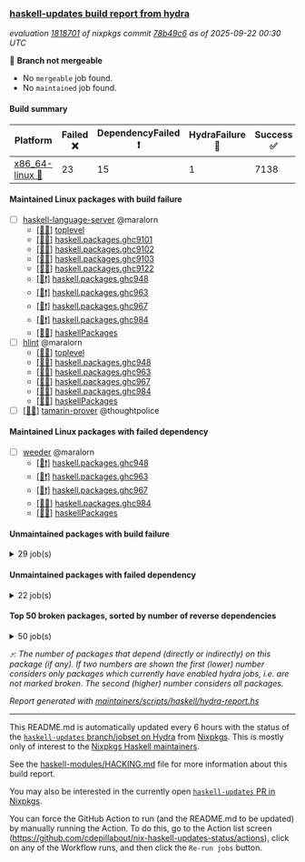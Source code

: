 ### [haskell-updates build report from hydra](https://hydra.nixos.org/jobset/nixpkgs/haskell-updates)
*evaluation [1818701](https://hydra.nixos.org/eval/1818701) of nixpkgs commit [78b49c6](https://github.com/NixOS/nixpkgs/commits/78b49c6a656a1b02338cd700c2becd3f344dd1cc) as of 2025-09-22 00:30 UTC*

🔴 **Branch not mergeable**
  * No `mergeable` job found.
  * No `maintained` job found.

#### Build summary

 | Platform | Failed ❌ | DependencyFailed ❗ | HydraFailure 🚧 | Success ✅ | 
 | --- | --- | --- | --- | --- | 
 | [x86_64-linux 🐧](https://hydra.nixos.org/eval/1818701?filter=.x86_64-linux) | 23 | 15 | 1 | 7138 | 
#### Maintained Linux packages with build failure
- [ ] [haskell-language-server](https://hydra.nixos.org/eval/1818701?filter=haskell-language-server) @maralorn
  - [[🐧✅]](https://hydra.nixos.org/build/307609909) [toplevel](https://hydra.nixos.org/eval/1818701?filter=haskell-language-server)
  - [[🐧✅]](https://hydra.nixos.org/build/307609845) [haskell.packages.ghc9101](https://hydra.nixos.org/eval/1818701?filter=haskell.packages.ghc9101.haskell-language-server)
  - [[🐧✅]](https://hydra.nixos.org/build/307609854) [haskell.packages.ghc9102](https://hydra.nixos.org/eval/1818701?filter=haskell.packages.ghc9102.haskell-language-server)
  - [[🐧✅]](https://hydra.nixos.org/build/307609861) [haskell.packages.ghc9103](https://hydra.nixos.org/eval/1818701?filter=haskell.packages.ghc9103.haskell-language-server)
  - [[🐧❌]](https://hydra.nixos.org/build/307609875) [haskell.packages.ghc9122](https://hydra.nixos.org/eval/1818701?filter=haskell.packages.ghc9122.haskell-language-server)
  - [[🐧❗]](https://hydra.nixos.org/build/307609890) [haskell.packages.ghc948](https://hydra.nixos.org/eval/1818701?filter=haskell.packages.ghc948.haskell-language-server)
  - [[🐧❗]](https://hydra.nixos.org/build/307609904) [haskell.packages.ghc963](https://hydra.nixos.org/eval/1818701?filter=haskell.packages.ghc963.haskell-language-server)
  - [[🐧❗]](https://hydra.nixos.org/build/307609906) [haskell.packages.ghc967](https://hydra.nixos.org/eval/1818701?filter=haskell.packages.ghc967.haskell-language-server)
  - [[🐧❗]](https://hydra.nixos.org/build/307823448) [haskell.packages.ghc984](https://hydra.nixos.org/eval/1818701?filter=haskell.packages.ghc984.haskell-language-server)
  - [[🐧✅]](https://hydra.nixos.org/build/307610850) [haskellPackages](https://hydra.nixos.org/eval/1818701?filter=haskellPackages.haskell-language-server)
- [ ] [hlint](https://hydra.nixos.org/eval/1818701?filter=hlint) @maralorn
  - [[🐧✅]](https://hydra.nixos.org/build/307523323) [toplevel](https://hydra.nixos.org/eval/1818701?filter=hlint)
  - [[🐧✅]](https://hydra.nixos.org/build/307504305) [haskell.packages.ghc948](https://hydra.nixos.org/eval/1818701?filter=haskell.packages.ghc948.hlint)
  - [[🐧❌]](https://hydra.nixos.org/build/307609865) [haskell.packages.ghc963](https://hydra.nixos.org/eval/1818701?filter=haskell.packages.ghc963.hlint)
  - [[🐧❌]](https://hydra.nixos.org/build/307609888) [haskell.packages.ghc967](https://hydra.nixos.org/eval/1818701?filter=haskell.packages.ghc967.hlint)
  - [[🐧❌]](https://hydra.nixos.org/build/307609887) [haskell.packages.ghc984](https://hydra.nixos.org/eval/1818701?filter=haskell.packages.ghc984.hlint)
  - [[🐧✅]](https://hydra.nixos.org/build/307519260) [haskellPackages](https://hydra.nixos.org/eval/1818701?filter=haskellPackages.hlint)
- [ ] [[🐧❌]](https://hydra.nixos.org/build/307611693) [tamarin-prover](https://hydra.nixos.org/eval/1818701?filter=tamarin-prover) @thoughtpolice
#### Maintained Linux packages with failed dependency
- [ ] [weeder](https://hydra.nixos.org/eval/1818701?filter=weeder) @maralorn
  - [[🐧❗]](https://hydra.nixos.org/build/307504307) [haskell.packages.ghc948](https://hydra.nixos.org/eval/1818701?filter=haskell.packages.ghc948.weeder)
  - [[🐧❗]](https://hydra.nixos.org/build/307504329) [haskell.packages.ghc963](https://hydra.nixos.org/eval/1818701?filter=haskell.packages.ghc963.weeder)
  - [[🐧❗]](https://hydra.nixos.org/build/307504357) [haskell.packages.ghc967](https://hydra.nixos.org/eval/1818701?filter=haskell.packages.ghc967.weeder)
  - [[🐧✅]](https://hydra.nixos.org/build/307823442) [haskell.packages.ghc984](https://hydra.nixos.org/eval/1818701?filter=haskell.packages.ghc984.weeder)
  - [[🐧✅]](https://hydra.nixos.org/build/307523095) [haskellPackages](https://hydra.nixos.org/eval/1818701?filter=haskellPackages.weeder)
#### Unmaintained packages with build failure
<details><summary>29 job(s) </summary>

- [ ] [[🐧❌]](https://hydra.nixos.org/build/307823464) [haskellPackages.clash-lib](https://hydra.nixos.org/eval/1818701?filter=haskellPackages.clash-lib)  ⤴️ 2 | 9
- [ ] [[🐧❌]](https://hydra.nixos.org/build/307823551) [haskellPackages.murder](https://hydra.nixos.org/eval/1818701?filter=haskellPackages.murder)  ⤴️ 2 | 2
- [ ] [[🐧❌]](https://hydra.nixos.org/build/307823471) [haskellPackages.dahdit](https://hydra.nixos.org/eval/1818701?filter=haskellPackages.dahdit)  ⤴️ 1 | 4
- [ ] [[🐧❌]](https://hydra.nixos.org/build/307823444) [haskellPackages.AvlTree](https://hydra.nixos.org/eval/1818701?filter=haskellPackages.AvlTree)  ⤴️ 1 | 1
- [ ] [[🐧❌]](https://hydra.nixos.org/build/307823531) [haskellPackages.ice40-prim](https://hydra.nixos.org/eval/1818701?filter=haskellPackages.ice40-prim)  ⤴️ 1 | 1
- [ ] [[🐧❌]](https://hydra.nixos.org/build/307823533) [haskellPackages.ihp](https://hydra.nixos.org/eval/1818701?filter=haskellPackages.ihp)  ⤴️ 1 | 1
- [ ] [[🐧❌]](https://hydra.nixos.org/build/307823573) [haskellPackages.reform-blaze](https://hydra.nixos.org/eval/1818701?filter=haskellPackages.reform-blaze)  ⤴️ 0 | 3
- [ ] [[🐧❌]](https://hydra.nixos.org/build/307823458) [haskellPackages.calamity](https://hydra.nixos.org/eval/1818701?filter=haskellPackages.calamity)  ⤴️ 0 | 2
- [ ] [[🐧❌]](https://hydra.nixos.org/build/307823447) [haskellPackages.H](https://hydra.nixos.org/eval/1818701?filter=haskellPackages.H) 
- [ ] [[🐧❌]](https://hydra.nixos.org/build/307823450) [haskellPackages.SyntaxMacros](https://hydra.nixos.org/eval/1818701?filter=haskellPackages.SyntaxMacros) 
- [ ] [[🐧❌]](https://hydra.nixos.org/build/307823462) [haskellPackages.circuit-notation](https://hydra.nixos.org/eval/1818701?filter=haskellPackages.circuit-notation) 
- [ ] [[🐧❌]](https://hydra.nixos.org/build/307823467) [haskellPackages.clod](https://hydra.nixos.org/eval/1818701?filter=haskellPackages.clod) 
- [ ] [[🐧❌]](https://hydra.nixos.org/build/307823470) [haskellPackages.convert-annotation](https://hydra.nixos.org/eval/1818701?filter=haskellPackages.convert-annotation) 
- [ ] [ghc-lib](https://hydra.nixos.org/eval/1818701?filter=ghc-lib) 
  - [[🐧✅]](https://hydra.nixos.org/build/307504209) [haskell.packages.ghc9101](https://hydra.nixos.org/eval/1818701?filter=haskell.packages.ghc9101.ghc-lib)
  - [[🐧✅]](https://hydra.nixos.org/build/307504230) [haskell.packages.ghc9102](https://hydra.nixos.org/eval/1818701?filter=haskell.packages.ghc9102.ghc-lib)
  - [[🐧✅]](https://hydra.nixos.org/build/307515857) [haskell.packages.ghc9103](https://hydra.nixos.org/eval/1818701?filter=haskell.packages.ghc9103.ghc-lib)
  - [[🐧✅]](https://hydra.nixos.org/build/307515880) [haskell.packages.ghc9122](https://hydra.nixos.org/eval/1818701?filter=haskell.packages.ghc9122.ghc-lib)
  - [[🐧✅]](https://hydra.nixos.org/build/307504277) [haskell.packages.ghc948](https://hydra.nixos.org/eval/1818701?filter=haskell.packages.ghc948.ghc-lib)
  - [[🐧❌]](https://hydra.nixos.org/build/307609855) [haskell.packages.ghc963](https://hydra.nixos.org/eval/1818701?filter=haskell.packages.ghc963.ghc-lib)
  - [[🐧❌]](https://hydra.nixos.org/build/307609870) [haskell.packages.ghc967](https://hydra.nixos.org/eval/1818701?filter=haskell.packages.ghc967.ghc-lib)
  - [[🐧❌]](https://hydra.nixos.org/build/307609882) [haskell.packages.ghc984](https://hydra.nixos.org/eval/1818701?filter=haskell.packages.ghc984.ghc-lib)
  - [[🐧✅]](https://hydra.nixos.org/build/307518557) [haskellPackages](https://hydra.nixos.org/eval/1818701?filter=haskellPackages.ghc-lib)
- [ ] [[🐧❌]](https://hydra.nixos.org/build/307823541) [haskellPackages.langchain-hs](https://hydra.nixos.org/eval/1818701?filter=haskellPackages.langchain-hs) 
- [ ] [[🐧❌]](https://hydra.nixos.org/build/307823555) [haskellPackages.ollama-holes-plugin](https://hydra.nixos.org/eval/1818701?filter=haskellPackages.ollama-holes-plugin) 
- [ ] [[🐧❌]](https://hydra.nixos.org/build/307823579) [haskellPackages.sasha](https://hydra.nixos.org/eval/1818701?filter=haskellPackages.sasha) 
- [ ] [[🐧❌]](https://hydra.nixos.org/build/307823587) [haskellPackages.sqlite-easy](https://hydra.nixos.org/eval/1818701?filter=haskellPackages.sqlite-easy) 
- [ ] [[🐧❌]](https://hydra.nixos.org/build/307823599) [haskellPackages.typed-gui](https://hydra.nixos.org/eval/1818701?filter=haskellPackages.typed-gui) 
- [ ] [[🐧❌]](https://hydra.nixos.org/build/307823605) [haskellPackages.winio](https://hydra.nixos.org/eval/1818701?filter=haskellPackages.winio) 
</details>

#### Unmaintained packages with failed dependency
<details><summary>22 job(s) </summary>

- [ ] [[🐧❗]](https://hydra.nixos.org/build/307823465) [haskellPackages.clash-ghc](https://hydra.nixos.org/eval/1818701?filter=haskellPackages.clash-ghc)  ⤴️ 1 | 4
- [ ] [[🐧❗]](https://hydra.nixos.org/build/307823453) [haskellPackages.alpha](https://hydra.nixos.org/eval/1818701?filter=haskellPackages.alpha) 
- [ ] [[🐧❗]](https://hydra.nixos.org/build/307823468) [haskellPackages.clash-shake](https://hydra.nixos.org/eval/1818701?filter=haskellPackages.clash-shake) 
- [ ] [[🐧❗]](https://hydra.nixos.org/build/307823473) [haskellPackages.dahdit-network](https://hydra.nixos.org/eval/1818701?filter=haskellPackages.dahdit-network) 
- [ ] [[🐧❗]](https://hydra.nixos.org/build/307823477) [haskellPackages.expand](https://hydra.nixos.org/eval/1818701?filter=haskellPackages.expand) 
- [ ] [[🐧❗]](https://hydra.nixos.org/build/307518228) [haskellPackages.fastparser](https://hydra.nixos.org/eval/1818701?filter=haskellPackages.fastparser) 
- [ ] [ghc-tags](https://hydra.nixos.org/eval/1818701?filter=ghc-tags) 
  - [[🐧✅]](https://hydra.nixos.org/build/307504250) [haskell.packages.ghc9101](https://hydra.nixos.org/eval/1818701?filter=haskell.packages.ghc9101.ghc-tags)
  - [[🐧✅]](https://hydra.nixos.org/build/307504235) [haskell.packages.ghc9102](https://hydra.nixos.org/eval/1818701?filter=haskell.packages.ghc9102.ghc-tags)
  - [[🐧✅]](https://hydra.nixos.org/build/307515861) [haskell.packages.ghc9103](https://hydra.nixos.org/eval/1818701?filter=haskell.packages.ghc9103.ghc-tags)
  - [[🐧✅]](https://hydra.nixos.org/build/307504306) [haskell.packages.ghc948](https://hydra.nixos.org/eval/1818701?filter=haskell.packages.ghc948.ghc-tags)
  - [[🐧❗]](https://hydra.nixos.org/build/307609867) [haskell.packages.ghc963](https://hydra.nixos.org/eval/1818701?filter=haskell.packages.ghc963.ghc-tags)
  - [[🐧❗]](https://hydra.nixos.org/build/307609876) [haskell.packages.ghc967](https://hydra.nixos.org/eval/1818701?filter=haskell.packages.ghc967.ghc-tags)
  - [[🐧✅]](https://hydra.nixos.org/build/307518573) [haskellPackages](https://hydra.nixos.org/eval/1818701?filter=haskellPackages.ghc-tags)
- [ ] [[🐧❗]](https://hydra.nixos.org/build/307823492) [haskellPackages.gmap](https://hydra.nixos.org/eval/1818701?filter=haskellPackages.gmap) 
- [ ] [[🐧❗]](https://hydra.nixos.org/build/307823534) [haskellPackages.ihp-ide](https://hydra.nixos.org/eval/1818701?filter=haskellPackages.ihp-ide) 
- [ ] [[🐧❗]](https://hydra.nixos.org/build/307823532) [haskellPackages.ihp-migrate](https://hydra.nixos.org/eval/1818701?filter=haskellPackages.ihp-migrate) 
- [ ] [[🐧❗]](https://hydra.nixos.org/build/307823542) [haskellPackages.lion](https://hydra.nixos.org/eval/1818701?filter=haskellPackages.lion) 
- [ ] [[🐧❗]](https://hydra.nixos.org/build/307823553) [haskellPackages.oberon0](https://hydra.nixos.org/eval/1818701?filter=haskellPackages.oberon0) 
- [ ] [spago](https://hydra.nixos.org/eval/1818701?filter=spago) 
  - [[🐧❗]](https://hydra.nixos.org/build/307611681) [toplevel](https://hydra.nixos.org/eval/1818701?filter=spago)
  - [[🐧❗]](https://hydra.nixos.org/build/307611390) [haskellPackages](https://hydra.nixos.org/eval/1818701?filter=haskellPackages.spago)
</details>

#### Top 50 broken packages, sorted by number of reverse dependencies
<details><summary>50 job(s) </summary>

[haskell98](https://packdeps.haskellers.com/reverse/haskell98) ⤴️ 152  
[failure](https://packdeps.haskellers.com/reverse/failure) ⤴️ 72  
[enumerator](https://packdeps.haskellers.com/reverse/enumerator) ⤴️ 56  
[connection](https://packdeps.haskellers.com/reverse/connection) ⤴️ 49  
[util](https://packdeps.haskellers.com/reverse/util) ⤴️ 49  
[derive](https://packdeps.haskellers.com/reverse/derive) ⤴️ 48  
[fclabels](https://packdeps.haskellers.com/reverse/fclabels) ⤴️ 47  
[accelerate](https://packdeps.haskellers.com/reverse/accelerate) ⤴️ 42  
[syb-with-class](https://packdeps.haskellers.com/reverse/syb-with-class) ⤴️ 42  
[MonadCatchIO-transformers](https://packdeps.haskellers.com/reverse/MonadCatchIO-transformers) ⤴️ 41  
[TypeCompose](https://packdeps.haskellers.com/reverse/TypeCompose) ⤴️ 41  
[PrimitiveArray](https://packdeps.haskellers.com/reverse/PrimitiveArray) ⤴️ 35  
[crypto-random](https://packdeps.haskellers.com/reverse/crypto-random) ⤴️ 35  
[dual](https://packdeps.haskellers.com/reverse/dual) ⤴️ 32  
[hsp](https://packdeps.haskellers.com/reverse/hsp) ⤴️ 32  
[language-ecmascript](https://packdeps.haskellers.com/reverse/language-ecmascript) ⤴️ 31  
[hw-int](https://packdeps.haskellers.com/reverse/hw-int) ⤴️ 29  
[hw-string-parse](https://packdeps.haskellers.com/reverse/hw-string-parse) ⤴️ 29  
[iteratee](https://packdeps.haskellers.com/reverse/iteratee) ⤴️ 29  
[composite-base](https://packdeps.haskellers.com/reverse/composite-base) ⤴️ 28  
[hw-bits](https://packdeps.haskellers.com/reverse/hw-bits) ⤴️ 28  
[regexpr](https://packdeps.haskellers.com/reverse/regexpr) ⤴️ 27  
[text-format](https://packdeps.haskellers.com/reverse/text-format) ⤴️ 27  
[crypto-numbers](https://packdeps.haskellers.com/reverse/crypto-numbers) ⤴️ 25  
[either-unwrap](https://packdeps.haskellers.com/reverse/either-unwrap) ⤴️ 25  
[universum](https://packdeps.haskellers.com/reverse/universum) ⤴️ 25  
[bits-extra](https://packdeps.haskellers.com/reverse/bits-extra) ⤴️ 23  
[Crypto](https://packdeps.haskellers.com/reverse/Crypto) ⤴️ 22  
[crypto-pubkey](https://packdeps.haskellers.com/reverse/crypto-pubkey) ⤴️ 22  
[haskelldb](https://packdeps.haskellers.com/reverse/haskelldb) ⤴️ 22  
[wxdirect](https://packdeps.haskellers.com/reverse/wxdirect) ⤴️ 22  
[BiobaseTypes](https://packdeps.haskellers.com/reverse/BiobaseTypes) ⤴️ 21  
[alg](https://packdeps.haskellers.com/reverse/alg) ⤴️ 21  
[hw-rankselect-base](https://packdeps.haskellers.com/reverse/hw-rankselect-base) ⤴️ 21  
[libxml-sax](https://packdeps.haskellers.com/reverse/libxml-sax) ⤴️ 21  
[wxc](https://packdeps.haskellers.com/reverse/wxc) ⤴️ 21  
[biocore](https://packdeps.haskellers.com/reverse/biocore) ⤴️ 20  
[hw-excess](https://packdeps.haskellers.com/reverse/hw-excess) ⤴️ 20  
[wxcore](https://packdeps.haskellers.com/reverse/wxcore) ⤴️ 20  
[attoparsec-enumerator](https://packdeps.haskellers.com/reverse/attoparsec-enumerator) ⤴️ 19  
[cprng-aes](https://packdeps.haskellers.com/reverse/cprng-aes) ⤴️ 19  
[fay](https://packdeps.haskellers.com/reverse/fay) ⤴️ 19  
[hsx2hs](https://packdeps.haskellers.com/reverse/hsx2hs) ⤴️ 19  
[hw-balancedparens](https://packdeps.haskellers.com/reverse/hw-balancedparens) ⤴️ 19  
[ixset](https://packdeps.haskellers.com/reverse/ixset) ⤴️ 19  
[mmsyn2](https://packdeps.haskellers.com/reverse/mmsyn2) ⤴️ 19  
[wx](https://packdeps.haskellers.com/reverse/wx) ⤴️ 19  
[BiobaseENA](https://packdeps.haskellers.com/reverse/BiobaseENA) ⤴️ 18  
[asn1-data](https://packdeps.haskellers.com/reverse/asn1-data) ⤴️ 18  
[bytestring-show](https://packdeps.haskellers.com/reverse/bytestring-show) ⤴️ 18  
</details>


*⤴️: The number of packages that depend (directly or indirectly) on this package (if any). If two numbers are shown the first (lower) number considers only packages which currently have enabled hydra jobs, i.e. are not marked broken. The second (higher) number considers all packages.*

*Report generated with [maintainers/scripts/haskell/hydra-report.hs](https://github.com/NixOS/nixpkgs/blob/haskell-updates/maintainers/scripts/haskell/hydra-report.hs)*


----------------------------------------------------------------------

This README.md is automatically updated every 6 hours with the status of the
[`haskell-updates` branch/jobset on Hydra](https://hydra.nixos.org/jobset/nixpkgs/haskell-updates)
from [Nixpkgs](https://github.com/NixOS/nixpkgs).  This is mostly only of
interest to the [Nixpkgs Haskell maintainers](https://github.com/orgs/NixOS/teams/haskell).

See the
[haskell-modules/HACKING.md](https://github.com/NixOS/nixpkgs/blob/haskell-updates/pkgs/development/haskell-modules/HACKING.md)
file for more information about this build report.

You may also be interested in the currently open
[`haskell-updates` PR in Nixpkgs](https://github.com/nixos/nixpkgs/pulls?q=is%3Apr+is%3Aopen+head%3Ahaskell-updates).

You can force the GitHub Action to run (and the README.md to be updated) by
manually running the Action.  To do this, go to the Action list screen
(https://github.com/cdepillabout/nix-haskell-updates-status/actions),
click on any of the Workflow runs, and then click the `Re-run jobs` button.

